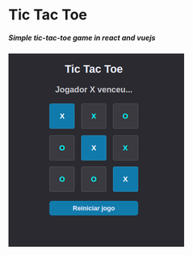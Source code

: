 # Tic Tac Toe
##### Simple tic-tac-toe game in react and vuejs

![Image preview](https://github.com/LucasLuccaCode/tic-tac-toe/blob/main/frontend-vue/public/img/preview.png)
